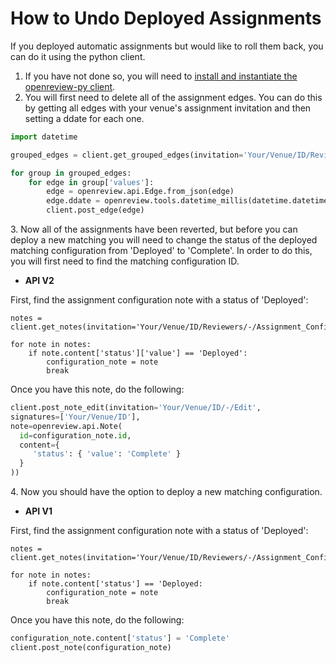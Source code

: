 # How to Undo Deployed Assignments

If you deployed automatic assignments but would like to roll them back, you can do it using the python client.&#x20;

1. If you have not done so, you will need to [install and instantiate the openreview-py client](../../getting-started/using-the-api/installing-and-instantiating-the-python-client.md).&#x20;
2. You will first need to delete all of the assignment edges. You can do this by getting all edges with your venue's assignment invitation and then setting a ddate for each one.

```python
import datetime

grouped_edges = client.get_grouped_edges(invitation='Your/Venue/ID/Reviewers/-/Assignment', groupby='head')

for group in grouped_edges:
    for edge in group['values']:
        edge = openreview.api.Edge.from_json(edge)
        edge.ddate = openreview.tools.datetime_millis(datetime.datetime.utcnow())
        client.post_edge(edge)
```

3\. Now all of the assignments have been reverted, but before you can deploy a new matching you will need to change the status of the deployed matching configuration from 'Deployed' to 'Complete'. In order to do this, you will first need to find the matching configuration ID.&#x20;

* **API V2**

First, find the assignment configuration note with a status of 'Deployed':

```
notes = client.get_notes(invitation='Your/Venue/ID/Reviewers/-/Assignment_Configuration')

for note in notes:
    if note.content['status']['value'] == 'Deployed':
        configuration_note = note
        break
```

Once you have this note, do the following:

```python
client.post_note_edit(invitation='Your/Venue/ID/-/Edit',
signatures=['Your/Venue/ID'],
note=openreview.api.Note(
  id=configuration_note.id,
  content={
     'status': { 'value': 'Complete' }
  }
))
```

4\. Now you should have the option to deploy a new matching configuration.

* **API V1**

First, find the assignment configuration note with a status of 'Deployed':

```
notes = client.get_notes(invitation='Your/Venue/ID/Reviewers/-/Assignment_Configuration')

for note in notes:
    if note.content['status'] == 'Deployed:
        configuration_note = note
        break
```

Once you have this note, do the following:

```python
configuration_note.content['status'] = 'Complete'
client.post_note(configuration_note)
```

